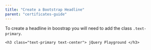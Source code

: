 ```yaml
---
title: "Create a Bootstrap Headline"
parent: "certificates-guide"
---
```


To create a headline in boostrap you will need to add the class `.text-primary`.

    <h3 class="text-primary text-center"> jQuery Playground </h3>
